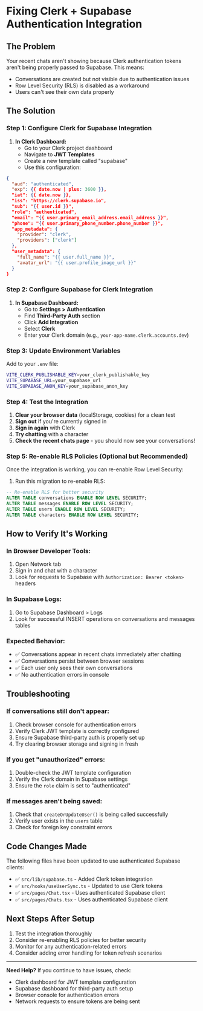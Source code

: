 # Fixing Clerk + Supabase Authentication Integration

## The Problem
Your recent chats aren't showing because Clerk authentication tokens aren't being properly passed to Supabase. This means:
- Conversations are created but not visible due to authentication issues
- Row Level Security (RLS) is disabled as a workaround
- Users can't see their own data properly

## The Solution

### Step 1: Configure Clerk for Supabase Integration

1. **In Clerk Dashboard:**
   - Go to your Clerk project dashboard
   - Navigate to **JWT Templates** 
   - Create a new template called "supabase"
   - Use this configuration:

```json
{
  "aud": "authenticated",
  "exp": {{ date.now | plus: 3600 }},
  "iat": {{ date.now }},
  "iss": "https://clerk.supabase.io",
  "sub": "{{ user.id }}",
  "role": "authenticated",
  "email": "{{ user.primary_email_address.email_address }}",
  "phone": "{{ user.primary_phone_number.phone_number }}",
  "app_metadata": {
    "provider": "clerk",
    "providers": ["clerk"]
  },
  "user_metadata": {
    "full_name": "{{ user.full_name }}",
    "avatar_url": "{{ user.profile_image_url }}"
  }
}
```

### Step 2: Configure Supabase for Clerk Integration

1. **In Supabase Dashboard:**
   - Go to **Settings > Authentication**
   - Find **Third-Party Auth** section
   - Click **Add Integration**
   - Select **Clerk**
   - Enter your Clerk domain (e.g., `your-app-name.clerk.accounts.dev`)

### Step 3: Update Environment Variables

Add to your `.env` file:
```bash
VITE_CLERK_PUBLISHABLE_KEY=your_clerk_publishable_key
VITE_SUPABASE_URL=your_supabase_url
VITE_SUPABASE_ANON_KEY=your_supabase_anon_key
```

### Step 4: Test the Integration

1. **Clear your browser data** (localStorage, cookies) for a clean test
2. **Sign out** if you're currently signed in
3. **Sign in again** with Clerk
4. **Try chatting** with a character
5. **Check the recent chats page** - you should now see your conversations!

### Step 5: Re-enable RLS Policies (Optional but Recommended)

Once the integration is working, you can re-enable Row Level Security:

1. Run this migration to re-enable RLS:

```sql
-- Re-enable RLS for better security
ALTER TABLE conversations ENABLE ROW LEVEL SECURITY;
ALTER TABLE messages ENABLE ROW LEVEL SECURITY;
ALTER TABLE users ENABLE ROW LEVEL SECURITY;
ALTER TABLE characters ENABLE ROW LEVEL SECURITY;
```

## How to Verify It's Working

### In Browser Developer Tools:
1. Open Network tab
2. Sign in and chat with a character
3. Look for requests to Supabase with `Authorization: Bearer <token>` headers

### In Supabase Logs:
1. Go to Supabase Dashboard > Logs
2. Look for successful INSERT operations on conversations and messages tables

### Expected Behavior:
- ✅ Conversations appear in recent chats immediately after chatting
- ✅ Conversations persist between browser sessions
- ✅ Each user only sees their own conversations
- ✅ No authentication errors in console

## Troubleshooting

### If conversations still don't appear:
1. Check browser console for authentication errors
2. Verify Clerk JWT template is correctly configured
3. Ensure Supabase third-party auth is properly set up
4. Try clearing browser storage and signing in fresh

### If you get "unauthorized" errors:
1. Double-check the JWT template configuration
2. Verify the Clerk domain in Supabase settings
3. Ensure the `role` claim is set to "authenticated"

### If messages aren't being saved:
1. Check that `createOrUpdateUser()` is being called successfully
2. Verify user exists in the `users` table
3. Check for foreign key constraint errors

## Code Changes Made

The following files have been updated to use authenticated Supabase clients:

- ✅ `src/lib/supabase.ts` - Added Clerk token integration
- ✅ `src/hooks/useUserSync.ts` - Updated to use Clerk tokens
- ✅ `src/pages/Chat.tsx` - Uses authenticated Supabase client
- ✅ `src/pages/Chats.tsx` - Uses authenticated Supabase client

## Next Steps After Setup

1. Test the integration thoroughly
2. Consider re-enabling RLS policies for better security
3. Monitor for any authentication-related errors
4. Consider adding error handling for token refresh scenarios

---

**Need Help?**
If you continue to have issues, check:
- Clerk dashboard for JWT template configuration
- Supabase dashboard for third-party auth setup
- Browser console for authentication errors
- Network requests to ensure tokens are being sent
